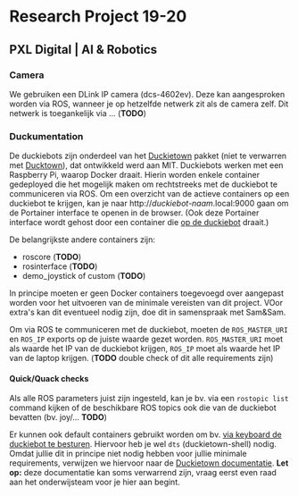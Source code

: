 # Research Project 19-20
## PXL Digital | AI & Robotics

### Camera
We gebruiken een DLink IP camera (dcs-4602ev). Deze kan aangesproken worden via ROS, wanneer je op hetzelfde netwerk zit als de camera zelf.
Dit netwerk is toegankelijk via ... (**TODO**)

### Duckumentation
De duckiebots zijn onderdeel van het [Duckietown](https://www.duckietown.org/) pakket (niet te verwarren met [Ducktown](https://nl.wikipedia.org/wiki/Ducktown)), dat ontwikkeld werd aan MIT. 
Duckiebots werken met een Raspberry Pi, waarop Docker draait. Hierin worden enkele container gedeployed die het mogelijk maken om rechtstreeks met de duckiebot te communiceren via ROS.
Om een overzicht van de actieve containers op een duckiebot te krijgen, kan je naar http://*duckiebot-naam*.local:9000 gaan om de Portainer interface te openen in de browser. (Ook deze Portainer interface wordt gehost door een container die [op de duckiebot](https://jfk.men/app/uploads/2019/10/Inception-film.png) draait.)

De belangrijkste andere containers zijn:
- roscore (**TODO**)
- rosinterface (**TODO**)
- demo_joystick of custom (**TODO**)

In principe moeten er geen Docker containers toegevoegd over aangepast worden voor het uitvoeren van de minimale vereisten van dit project. VOor extra's kan dit eventueel nodig zijn, doe dit in samenspraak met Sam&Sam.

Om via ROS te communiceren met de duckiebot, moeten de `ROS_MASTER_URI` en `ROS_IP` exports op de juiste waarde gezet worden. `ROS_MASTER_URI` moet als waarde het IP van de duckiebot krijgen, `ROS_IP` moet als waarde het IP van de laptop krijgen.
(**TODO** double check of dit alle requirements zijn)

#### Quick/Quack checks

Als alle ROS parameters juist zijn ingesteld, kan je bv. via een `rostopic list` command kijken of de beschikbare ROS topics ook die van de duckiebot bevatten (bv. joy/... **TODO**)

Er kunnen ook default containers gebruikt worden om bv. [via keyboard de duckiebot te besturen](https://docs.duckietown.org/DT19/opmanual_duckiebot/out/rc_control.html). Hiervoor heb je wel `dts` (duckietown-shell) nodig. Omdat jullie dit in principe niet nodig hebben voor jullie minimale requirements, verwijzen we hiervoor naar de [Duckietown documentatie](https://docs.duckietown.org/DT19/opmanual_duckiebot/out/laptop_setup.html).
**Let op:** deze documentatie kan soms verwarrend zijn, vraag eerst even raad aan het onderwijsteam voor je hier aan begint.
